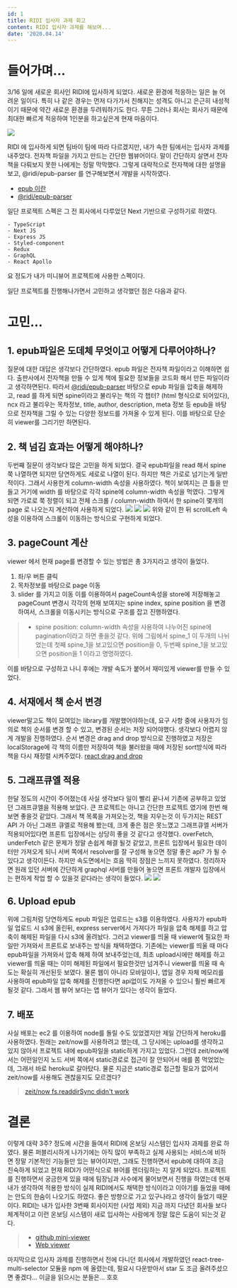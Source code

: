 ```yaml
---
id: 1
title: RIDI 입사자 과제 회고
content: RIDI 입사자 과제를 해보며...
date: '2020.04.14'
---
```


# 들어가며...
3/16 일에 새로운 회사인 RIDI에 입사하게 되었다.
새로운 환경에 적응하는 일은 늘 어려운 일이다. 특히 나 같은 경우는 먼저 다가가서 친해지는 성격도 아니고 은근히 내성적이기 때문에 약간 새로운 환경을 두려워하기도 한다.
무튼 그러나 회사는 회사기 때문에 최대한 빠르게 적응하여 1인분을 하고싶은게 현재 마음이다.

![](https://images.velog.io/images/eomttt/post/0570a6eb-31f2-4c63-a951-b8fe3662737b/ridi_logo.png)

RIDI 에 입사하게 되면 팀바이 팀에 따라 다르겠지만, 내가 속한 팀에서는 입사자 과제를 내주었다. 전자책 파일을 가지고 만드는 간단한 웹뷰어이다.
말이 간단하지 살면서 전자책을 다뤄보지 못한 나에게는 정말 막막했다.
그렇게 대략적으로 전자책에 대한 설명을 보고, @ridi/epub-parser 를 연구해보면서 개발을 시작하였다.

- [epub 이란](http://www.tta.or.kr/data/androReport/ttaJnal/136-6.pdf)
- [@ridi/epub-parser](https://github.com/ridi/content-parser/tree/master/packages/epub-parser)

일단 프로젝트 스펙은 그 전 회사에서 다루었던 Next 기반으로 구성하기로 하였다.
```
- TypeScript
- Next JS
- Express JS
- Styled-component
- Redux
- GraphQL
- React Apollo
```
요 정도가 내가 미니뷰어 프로젝트에 사용한 스펙이다.

일단 프로젝트를 진행해나가면서 고민하고 생각했던 점은 다음과 같다.

# 고민...

## **1. epub파일은 도데체 무엇이고 어떻게 다루어야하나?**
질문에 대한 대답은 생각보다 간단하였다. epub 파일은 전자책 파일이라고 이해하면 쉽다. 출판사에서 전자책을 만들 수 있게 책에 필요한 정보들을 코드화 해서 만든 파일이라고 생각하면된다.
 따라서 [@ridi/epub-parser](https://github.com/ridi/content-parser/tree/master/packages/epub-parser) 바탕으로 epub 파일을 압축을 해제하고, read 를 하게 되면 spine이라고 불리우는 책의 각 챕터? (html 형식으로 되어있다), ncx 라고 불리우는 목차정보, title, author, description, meta 정보 등 epub을 바탕으로 전자책을 그릴 수 있는 다양한 정보드를 가져올 수 있게 된다. 이를 바탕으로 단순히 viewer를 그리기만 하면된다.


## **2. 책 넘김 효과는 어떻게 해야하나?**
두번째 질문이 생각보다 많은 고민을 하게 되었다. 결국 epub파일을 read 해서 spine 쭉 나열하면 되지만 당연하게도 세로로 나열이 된다. 하지만 책은 가로로 넘기는게 일반적이다.
그래서 사용한게 column-width 속성을 사용하였다. 책이 보여지는 큰 틀을 만들고 거기에 width 를 바탕으로 각각 spine에 column-width 속성을 먹였다. 그렇게 되면 가로로 쭉 정렬이 되고 전체 스크롤 / column-width 하여서 한 spine이 몇개의 page 로 나오는지 계산하여 사용하게 되었다.
![](https://images.velog.io/images/eomttt/post/012efc1a-c963-4ff5-ab86-ef4066056825/paging-1.png)
![](https://images.velog.io/images/eomttt/post/123ed285-7727-4d74-bf09-0048ef2c9e14/paging-2.png)
![](https://images.velog.io/images/eomttt/post/b186c585-5f3a-4f94-bfa4-b70a487b5d1c/paging-3.png)
위와 같이 한 뒤 scrollLeft 속성을 이용하여 스크롤이 이동하는 방식으로 구현하게 되었다.

## **3. pageCount 계산**
viewer 에서 현재 page를 변경할 수 있는 방법은 총 3가지라고 생각이 들었다.
1. 좌/우 버튼 클릭
2. 목차정보를 바탕으로 page 이동
3. slider 를 가지고 이동
이를 이용하여서 pageCount속성을 store에 저장해놓고 pageCount 변경시 각각의 현재 보여지는 spine index, spine position 을 변경하여서, 스크롤을 이동시키는 방식으로 구조를 잡고 진행하였다.
>* spine position: column-width 속성을 사용하여 나누어진 spine에 pagination이라고 하면 좋을것 같다. 위에 그림에서 spine_1 이 두개의 나뉘었는데 첫째 spine_1을 보고있으면 position을 0, 두번째 spine_1을 보고있으면 position을 1 이라고 명명하였다.

이를 바탕으로 구성하고 나니 후에는 개발 속도가 붙어서 재미있게 viewer를 만들 수 있었다. 

## **4. 서재에서 책 순서 변경**
viewer말고도 책이 모여있는 library를 개발했어야하는데, 요구 사항 중에 사용자가 임의로 책의 순서를 변경 할 수 있고, 변경된 순서는 저장 되어야했다. 생각보다 어렵지 않게 개발을 진행하였다. 순서 변경은 drag and drop 방식으로 진행하였고 저장은 localStorage에 각 책의 이름만 저장하여 책을 불러왔을 때에 저장된 sort방식에 따라 책을 다시 재정렬 시켜주었다.
[react drag and drop](https://medium.com/free-code-camp/how-to-make-and-test-your-own-react-drag-and-drop-list-with-0-dependencies-6fb461603780)

## **5. 그래프큐엘 적용**
한달 정도의 시간이 주어졌는데 사실 생각보다 일이 빨리 끝나서 기존에 공부하고 있었던 그래프큐엘을 적용해 보았다. 큰 프로젝트는 아니고 간단한 프로젝트 였기에 한번 해보면 좋을것 같았다.
그래서 책 목록을 가져오는것, 책을 지우는것 이 두가지는 REST API 가 아닌 그래프 큐엘로 적용해 봤는데, 크게 좋은 점은 못느꼈고 그래프큐엘 서버가 적용되어있다면 프론트 입장에서는 상당히 좋을 것 같다고 생각했다. overFetch, underFetch 같은 문제가 정말 손쉽게 해결 될것 같았고, 프론트 입장에서 필요한 데이터만 가져오게 되니 서버 쪽에서 resolver를 잘 구성해 놓으면 정말 좋은 api? 가 될 수 있다고 생각이든다. 하지만 속도면에서는 흐음 딱히 장점은 느끼지 못하였다. 정리하자면 원래 있던 서버에 간단하게 graphql 서버를 만들어 놓으면 프론트 개발자 입장에서는 편하게 작업 할 수 있을것 같다라는 생각이 들었다.
![](https://images.velog.io/images/eomttt/post/62b6034d-313e-4a6e-987a-e6edd80eba43/library-1.png)
![](https://images.velog.io/images/eomttt/post/2d255039-96af-4986-8fa7-d4217bdaec39/library-2.png)

## **6. Upload epub**
위에 그림처럼 당연하게도 epub 파일은 업로드는 s3를 이용하였다. 사용자가 epub파일 업로드 시 s3에 올린뒤, express server에서 가져다가 파일을 압축 해제를 하고 압축이 해제된 파일을 다시 s3에 올려놨다. 그러고 viewer를 띄울 때 viewer에 필요한 파일만 가져와서 프론트로 보내주는 방식을 채택하였다. 기존에는 viewer를 띄울 때 마다 epub파일을 가져와서 압축 해제 하여 보내주었는데, 최초 upload시에만 해제를 하고 viewer를 띄울 때는 이미 해제된 파일에서 필요한것만 넘겨주니 viewer를 띄울 때 속도는 확실히 개선된듯 보였다.
물론 웹이 아니라 모바일이나, 앱일 경우 자체 메모리를 사용하여 epub파일 압축 해제를 진행한다면 api없이도 가져올 수 있으니 훨씬 빠르게 될것 같다. 그래서 웹 뷰어 보다는 앱 뷰어가 있다는 생각이 들었다.

## **7. 배포**
사실 배포는 ec2 를 이용하여 node를 돌릴 수도 있었겠지만 제일 간단하게 heroku를 사용하였다. 원래는 zeit/now를 사용하려고 했는데, 그 당시에는 upload를 생각하고 있지 않아서 프로젝트 내에 epub파일을 static하게 가지고 있었다. 그런데 zeit/now에서는 어떤일인지 노드 서버 쪽에서 static경로로 접근이 잘 안되어서 애를 쫌 먹었었는데, 그래서 바로 heroku로 갈아탔다. 물론 지금은 static경로 접근할 필요가 없어서 zeit/now를 사용해도 괜찮을지도 모르겠다?
>[zeit/now fs.readdirSync didn't work](https://spectrum.chat/zeit/now/fs-readdirsync-dirname-didnt-work~14039a98-56f4-4cd7-8c1a-4e2b2e37008e)

# 결론

이렇게 대략 3주? 정도에 시간을 들여서 RIDI에 온보딩 시스템인 입사자 과제를 완료 하였다. 물론 퍼블리시하게 나가기에는 아직 많이 부족하고 실제 사용되는 서비스에 비하면 정말 기본적인 기능들만 있는 뷰어이지만, 그래도 진행하면서 epub에 대하여 조금 친숙하게 되었고 현재 RIDI가 어떤식으로 뷰어를 렌더링하는 지 알게 되었다. 프로젝트를 진행하면서 궁금한게 있을 때에 팀장님과 사수에게 물어보면서 진행을 하였는데 현재 내가 생각하여 적용한 방식이 실제 RIDI에서도 채택한 방식이라고 이야기를 들었을 때에는 안도의 한숨이 나오기도 하였다. 좋은 방향으로 가고 있구나라고 생각이 들었기 때문이다.
RIDI는 내가 입사한 3번째 회사이지만 (사업 제외) 지금 까지 다녔던 회사들 보다 체계적이고 이런 온보딩 시스템이 새로 입사하는 사람에게 정말 많은 도움이 되는것 같다.

> - [github mini-viewer](https://github.com/eomttt/mini-viewer)
> - [Web viewer](https://mini-viewer.herokuapp.com/)

마지막으로 입사자 과제를 진행하면서 전에 다니던 회사에서 개발하였던 react-tree-multi-selector 모듈을 npm 에 올렸는데, 필요시 다운받아서 star 도 조금 올려주셨으면 좋겠다... 이글을 읽으시는 분들은... 호호